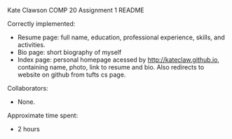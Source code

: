 Kate Clawson
COMP 20
Assignment 1
README

Correctly implemented:

- Resume page: full name, education, professional experience, skills, and activities.
- Bio page: short biography of myself
- Index page: personal homepage acessed by http://kateclaw.github.io, containing name, photo, link to resume and bio. Also redirects to website on github from tufts cs page.

Collaborators:

- None.

Approximate time spent:

- 2 hours
